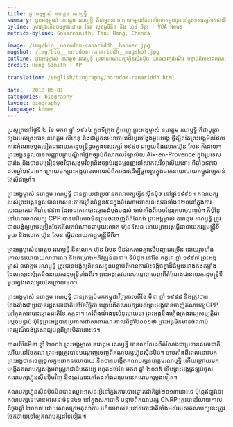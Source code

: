 ```yaml
---
title: ព្រះអង្គម្ចាស់ នរោត្តម រណឫទ្ធិ 
summary: ព្រះ​អង្គ​ម្ចាស់ នរោត្តម រណឫទ្ធិ គឺ​ជា​អ្នកនយោបាយ​កម្ពុជា​ដែល​នាំ​មុខ​គេ​មួយ​រូប​នៅ​ក្នុង​ទសវត្សរ៍​១៩៨០​និង​១៩៩០។ ឥឡូវ​នេះ ព្រះអង្គ​គឺ​ជា​ប្រធាន​គណបក្ស​ហ៊្វុនស៊ីនប៉ិច ម្តង​ទៀត បន្ទាប់​ពី​ព្រះអង្គ​បាន​ចេញ​ចូល​ក្នុង​ឆាក​នយោបាយ​អស់​រយៈពេល​ជាច្រើន​ឆ្នាំ។ 
byline: ស្រាវជ្រាវ​និង​ចងក្រង​ដោយ ទែន សុខស្រីនិត និង​ ហុង ចិន្តា | VOA News
metrics-byline: Soksreinith, Ten; Hong, Chenda

image: /img/bio__norodom-ranariddh__banner.jpg
mugshot: /img/bio__norodom-ranariddh__mugshot.jpg
cutline: ព្រះអង្គម្ចាស់​ នរោត្តម រណឫទ្ធិ ប្រធាន​គណបក្ស​ហ៊្វុនស៊ីនប៉ិច យាង​ចេញ​ដំណើរ បន្ទាប់​ពី​សមាជ​គណបក្ស​របស់​ព្រះអង្គ​​បាន​បញ្ចប់​នៅក្នុង​រាជធានី ភ្នំពេញ កាល​ពី​ថ្ងៃ​ចន្ទ ទី ១៩ ខែ មករា ឆ្នាំ ២០១៥។ 
credit: Heng Sinith | AP

translation: /english/biography/norodom-ranariddh.html

date:   2018-05-01
categories: biography
layout: biography
language: khmer
---
```




ប្រសូត្រ​នៅ​ថ្ងៃ​ទី​ ២ ខែ មករា ឆ្នាំ ១៩៤៤ ក្នុង​ទីក្រុង ភ្នំពេញ ព្រះអង្គម្ចាស់​ នរោត្តម រណឫទ្ធិ គឺ​ជា​បុត្រា​ច្បង​របស់​ព្រះបាទ ​នរោត្តម សីហនុ និង​ជា​អ្នក​នយោបាយ​ដ៏​យូរ​អង្វែង​មួយ​អង្គ ថ្វីត្បិត​តែ​ព្រះអង្គ​មិន​ដែល​កាន់​អំណាច​ម្តង​ទៀត​ជា​នាយករដ្ឋមន្ត្រី​ដូច​ក្នុង​ទសវត្សរ៍​ ១៩៩០ ជាមួយ​នឹង​លោក​ ហ៊ុន សែន​ ក៏​ដោយ។ ព្រះអង្គ​ទទួល​បាន​សញ្ញាបត្រ​បណ្ឌិត​ផ្នែក​ច្បាប់​ពី​សាកលវិទ្យាល័យ Aix-en-Provence ក្នុង​ប្រទេស បារាំង និង​បាន​បង្រៀន​មុខវិជ្ជា​សង្គមវិទ្យា​និង​ច្បាប់​រដ្ឋធម្មនុញ្ញ​នៅ​សាកលវិទ្យាល័យ​នោះ ពី​ឆ្នាំ​១៩៧៦​ដល់​ឆ្នាំ​១៩៨៣។ ក្រោយ​មក​ ព្រះអង្គ​បាន​លា​ឈប់​ពី​ការងារ​ដើម្បី​ចូលរួម​ក្នុង​ឆាក​នយោបាយ​កម្ពុជា​ឲ្យ​កាន់​តែ​ស៊ីជម្រៅ។ 

ព្រះអង្គម្ចាស់​ នរោត្តម រណឫទ្ធិ បាន​ក្លាយ​ជា​ប្រធាន​គណបក្ស​ហ៊្វុនស៊ីនប៉ិច នៅ​ឆ្នាំ​១៩៩១។ គណបក្ស​របស់​ព្រះអង្គ​ទទួល​បាន​អាសនៈ​ភាគច្រើន​ចំនួន​៥៨​ក្នុង​ចំណោម​អាសនៈ​សភា​ទាំង​១២០​នៅ​ក្នុង​ការ​បោះឆ្នោត​ជាតិ​ឆ្នាំ​១៩៩៣ ដែល​ជា​ការ​បោះឆ្នោត​ដំបូង​បង្អស់​ ចាប់​តាំង​ពី​របប​ខ្មែរ​ក្រហម​បញ្ចប់។ ក៏​ប៉ុន្តែ​ នៅ​ពេល​គណបក្ស CPP បាន​បដិសេធ​មិន​ព្រម​ចុះចេញ​ពី​តំណែង ព្រះអង្គម្ចាស់ នរោត្តម រណឫទ្ធិ ត្រូវ​បាន​បង្ខំ​ឲ្យ​ព្រមព្រៀង​ចែក​រំលែក​អំណាច​ជាមួយ​លោក ហ៊ុន សែន ដោយ​ព្រះអង្គ​ធ្វើ​ជា​នាយករដ្ឋមន្ត្រី​ទី​មួយ និង​លោក ហ៊ុន សែន​ ធ្វើ​ជា​នាយករដ្ឋមន្ត្រី​ទី​ពីរ។ ​​

ព្រះ​អង្គម្ចាស់​នរោត្តម រណឫទ្ធិ និង​លោក ហ៊ុន សែន មិន​ឯកភាព​គ្នា​លើ​បញ្ហា​ជាច្រើន ដោយ​រួម​ទាំង​គោលនយោបាយ​សាធារណៈ​និង​គម្រោង​អភិវឌ្ឍន៍​នានា។ ទី​បំផុត នៅ​ខែ​ កក្កដា ឆ្នាំ ១៩៩៧ ព្រះ​អង្គ​ម្ចាស់​ នរោត្តម រណឫទ្ធិ ត្រូវ​បាន​បង្ខំ​ឲ្យ​និរទេស​ខ្លួន​បន្ទាប់​ពី​មាន​ការ​ប៉ះទង្គិច​គ្នា​ដ៏​ធំ​មួយ​រវាង​កងកម្លាំង​ដែល​ស្មោះស្ម័គ្រ​នឹង​នាយករដ្ឋមន្ត្រី​ទាំង​ពីរ។ ព្រះអង្គ​ត្រូវ​បាន​បណ្តេញ​ចេញ​ពី​តំណែង​ជា​នាយករដ្ឋមន្ត្រី​ទី​មួយ​ក្នុង​ពេល​មួយ​ខែ​ក្រោយ​មក។ ​​​​​

ព្រះ​អង្គម្ចាស់ ​នរោត្តម រណឫទ្ធិ បាន​ត្រឡប់​មក​កម្ពុជា​វិញ​កាល​ពី​ខែ ​មីនា ឆ្នាំ ១៩៩៨ និង​ត្រូវ​បាន​តែងតាំង​ជា​ប្រធាន​រដ្ឋសភា​ជាតិ​នៅ​ខែ​វិច្ឆិកា បន្ទាប់​ពី​គណបក្ស​របស់​ព្រះអង្គ​បាន​ចាញ់​គណបក្ស​ CPP នៅ​ក្នុង​ការ​បោះឆ្នោត​ជាតិ​ខែ​ កក្កដា។ គេ​រំពឹង​យ៉ាង​ទូលំទូលាយ​ថា ព្រះអង្គ​នឹង​ឡើង​គ្រងរាជ្យសម្បត្តិ​ជា​ស្តេច​បន្ទាប់ ប៉ុន្តែ​ព្រះអង្គ​បាន​ប្រកាស​ជា​សាធារណៈ​កាល​ពី​ឆ្នាំ​២០០១​ថា ព្រះ​អង្គ​មិនមាន​ចំណាប់អារម្មណ៍​ចង់​គ្រងរាជ្យ​បន្ត​ពី​ព្រះ​បិតា​នោះ​ទេ។ 

កាល​ពី​ខែ​មីនា ឆ្នាំ ២០០៦ ព្រះ​អង្គ​ម្ចាស់​ នរោត្តម រណឫទ្ធិ បាន​លាលែង​ពី​តំណែង​ជា​ប្រធាន​សភាជាតិ ហើយ​នៅ​ខែ​តុលា ព្រះអង្គ​ត្រូវ​បាន​បណ្តេញ​ចេញ​ពី​គណបក្ស​ហ៊្វុនស៊ីនប៉ិច។ ចាប់​តាំង​ពី​ពេល​នោះ​មក ព្រះអង្គ​បាន​ចេញ​ចូល​ក្នុង​ឆាក​នយោបាយ និង​បាន​បង្កើត​គណបក្ស​នរោត្តម​រណឫទ្ធិ ហើយ​ក្រោយ​មក​បង្កើត​គណបក្ស​សង្គម​រាស្ត្រ​រាជាធិបតេយ្យ រហូត​ដល់​ខែ មករា ឆ្នាំ ២០១៥ ទើប​ព្រះអង្គ​ត្រឡប់​ចូល​គណបក្ស​ហ៊្វុនស៊ីនប៉ិច​វិញ និង​ត្រូវ​បាន​គេ​តែងតាំង​ជា​ប្រធាន​គណបក្ស​ម្តងទៀត។ ​​​

គណបក្ស​ហ៊្វុនស៊ីនប៉ិច​មិន​បាន​ឈ្នះ​អាសនៈ​អ្វី​នៅ​ក្នុង​ការ​បោះឆ្នោត​ជាតិ​ឆ្នាំ​២០១៣​នោះ​ទេ ប៉ុន្តែ​ឥឡូវ​នេះ គណបក្ស​នេះ​មាន​អាសនៈ​ចំនួន​៤១ នៅ​ក្នុង​សភាជាតិ បន្ទាប់​ពី​គណបក្ស CNRP ត្រូវ​បាន​រំលាយ​កាល​ពី​ចុង​ឆ្នាំ ២០១៧ ដោយ​សាលក្រម​តុលាការ ហើយ​អាសនៈ​នៅ​សភាជាតិ​ទាំងអស់​របស់​គណបក្ស​នេះ​ត្រូវ​ចែកចាយ​ទៅ​ឲ្យ​គណបក្ស​ដទៃទៀត៕ 

